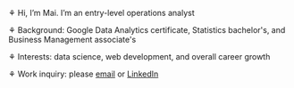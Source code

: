 <p>⚘ Hi, I’m Mai. I’m an entry-level operations analyst</p>
<p>⚘ Background: Google Data Analytics certificate, Statistics bachelor's, and Business Management associate's</p>
<p>⚘ Interests: data science, web development, and overall career growth</p>
<p>⚘ Work inquiry: please <a href="mailto:maiqhadata@gmail.com">email</a> or <a href="http://www.linkedin.com/in/maiqha">LinkedIn</a></p>
<!---
maiqhadata/maiqhadata is a ✨ special ✨ repository because its `README.md` (this file) appears on your GitHub profile.
You can click the Preview link to take a look at your changes.
--->
